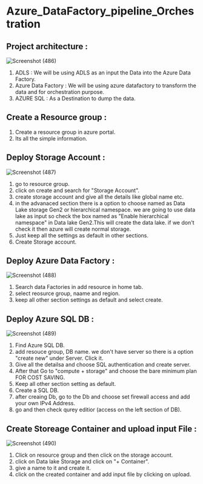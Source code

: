 # Azure_DataFactory_pipeline_Orchestration

## Project architecture :

![Screenshot (486)](https://github.com/shekharj21/shekharj21/assets/54074505/a00853b0-135f-4cac-96d5-9f1dc02b64e1)
1. ADLS : We will be using ADLS as an input the Data into the Azure Data Factory.
2. Azure Data Factory : We will be using azure datafactory to transform the data and for orchestration purpose.
3. AZURE SQL : As a Destination to dump the data.

## Create a Resource group :
1. Create a resource group in azure portal.
2. Its all the simple information.

## Deploy Storage Account :


![Screenshot (487)](https://github.com/shekharj21/shekharj21/assets/54074505/3749c371-8bde-44d4-b34f-99273b7c7ab8)


1. go to resource group.
2.  click on create and search for "Storage Account".
3.  create storage account and give all the details like global name etc.
4.  in the advanaced section there is a option to choose named as Data Lake storage Gen2 or hierarchical namespace. we are going to use data lake as input so check the box named as "Enable hierarchical namespace" in Data lake Gen2.This will create the data lake. if we don't check it then azure will create normal storage.
5.  Just keep all the settings as default in other sections.
6.  Create Storage account.
   
## Deploy Azure Data Factory :
![Screenshot (488)](https://github.com/shekharj21/shekharj21/assets/54074505/9f7ae069-9dff-4633-8633-38bddeca7274)

1. Search data Factories in add resource in home tab.
2. select reosurce group, naame and region.
3. keep all other section settings as default and select create.

## Deploy Azure SQL DB :

![Screenshot (489)](https://github.com/shekharj21/shekharj21/assets/54074505/1335e164-d4f5-4b6a-b663-d2d7587c94b2)

1. Find Azure SQL DB.
2. add resouce group, DB name. we don't have server so there is a option "create new" under Server. Click it.
3. Give all the detailsa and choose SQL authentication and create server.
4. After that Go to "compute + storage" and choose the bare minimum plan FOR COST SAVING.
5. Keep all other section setting as default.
6. Create a SQL DB.
7. after creaing Db, go to the Db and choose set firewall access and add your own IPv4 Address.
8. go and then check qurey editior (access on the left section of DB).

## Create Storeage Container and upload input File :
![Screenshot (490)](https://github.com/shekharj21/shekharj21/assets/54074505/32abe05c-1b4e-48eb-b9c6-06cdda32157f)

1. Click on resource group and then click on the storage account.
2. click on Data lake Storage and click on "+ Container".
3. give a name to it and create it.
4. click on the created container and add input file by clicking on upload.


